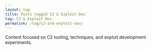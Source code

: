 ```yaml
---
layout: tag
title: Posts tagged C2 & Exploit Dev
tag: C2 & Exploit Dev
permalink: /tag/c2-and-exploit-dev/
---
```


Content focused on C2 tooling, techniques, and exploit development experiments.
